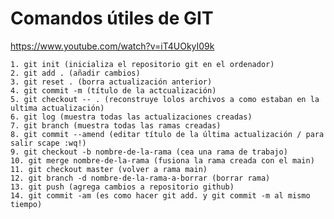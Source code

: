 # Comandos útiles de GIT
https://www.youtube.com/watch?v=iT4UOkyI09k


    1. git init (inicializa el repositorio git en el ordenador)
    2. git add . (añadir cambios)
    3. git reset . (borra actualización anterior)
    4. git commit -m (título de la actcualización)
    5. git checkout -- . (reconstruye lolos archivos a como estaban en la ultima actualización)
    6. git log (muestra todas las actualizaciones creadas)
    7. git branch (muestra todas las ramas creadas)
    8. git commit --amend (editar título de la última actualización / para salir scape :wq!)
    9. git checkout -b nombre-de-la-rama (cea una rama de trabajo)
    10. git merge nombre-de-la-rama (fusiona la rama creada con el main)
    11. git checkout master (volver a rama main)
    12. git branch -d nombre-de-la-rama-a-borrar (borrar rama)
    13. git push (agrega cambios a repositorio github)
    14. git commit -am (es como hacer git add. y git commit -m al mismo tiempo)
  


